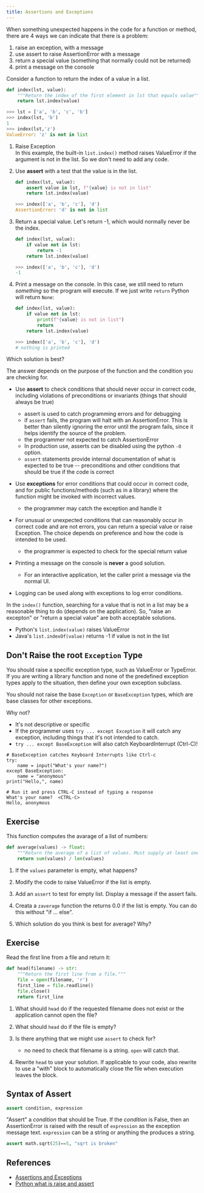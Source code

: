 ```yaml
---
title: Assertions and Exceptions
---
```


When something unexpected happens in the code for a function or method,
there are 4 ways we can indicate that there is a problem:

1. raise an exception, with a message
2. use assert to raise AssertionError with a message
3. return a special value (something that normally could not be returned)
4. print a message on the console

Consider a function to return the index of a value in a list.

```python
def index(lst, value):
    """Return the index of the first element in lst that equals value"""
    return lst.index(value)

>>> lst = ['a', 'b', 'c', 'b']
>>> index(lst, 'b')
1
>>> index(lst,'z')
ValueError: 'z' is not in list
```

1. Raise Exception    
   In this example, the built-in `list.index()` method raises ValueError if the argument is not in the list.  So we don't need to add any code.

2. Use **assert** with a test that the value is in the list.
   ```python
   def index(lst, value):
       assert value in lst, f"{value} is not in list"
       return lst.index(value)

   >>> index(['a', 'b', 'c'], 'd')
   AssertionError: 'd' is not in list
   ```

3. Return a special value. Let's return -1, which would normally never be the index.
   ```python
   def index(lst, value):
       if value not in lst:
           return -1
       return lst.index(value)

   >>> index(['a', 'b', 'c'], 'd')
   -1
   ```

4. Print a message on the console. In this case, we still need to return *something* so the program will execute.  If we just write `return` Python will return `None`:
   ```python
   def index(lst, value):
       if value not in lst:
           print(f"{value} is not in list")
           return
       return lst.index(value)

   >>> index(['a', 'b', 'c'], 'd')
   # nothing is printed
   ```

Which solution is best?

The answer depends on the purpose of the function and the condition you are checking for.

* Use **assert** to check conditions that should never occur in correct code, including violations of preconditions or invariants (things that should always be true)
  - assert is used to catch programming errors and for debugging
  - if `assert` fails, the program will halt with an AssertionError. This is better than silently ignoring the error until the program fails, since it helps identify the source of the problem.
  - the programmer not expected to catch AssertionError
  - In production use, asserts can be disabled using the python `-O` option.
  - `assert` statements provide internal documentation of what is expected to be true -- preconditions and other conditions that should be true if the code is correct

* Use **exceptions** for error conditions that could occur in correct code, and for public functions/methods (such as in a library) where the function might be invoked with incorrect values.
  - the programmer may catch the exception and handle it

* For unusual or unexpected conditions that can reasonably occur in correct code and are not errors, you can return a special value or raise Exception. The choice depends on preference and how the code is intended to be used.
  - the programmer is expected to check for the special return value

* Printing a message on the console is **never** a good solution. 
  - For an interactive application, let the caller print a message via the normal UI.

* Logging can be used along with exceptions to log error conditions.


In the `index()` function, searching for a value that is not in a list may be a reasonable thing to do (depends on the application).
So, "raise an excepton" or "return a special value" are both acceptable solutions.
- Python's `list.index(value)` raises ValueError
- Java's `list.indexOf(value)` returns -1 if value is not in the list


## Don't Raise the root `Exception` Type

You should raise a specific exception type, such as ValueError or TypeError. 
If you are writing a library function and none of the predefined
exception types apply to the situation, then define your own 
exception subclass.

You should not raise the base `Exception` or `BaseException` types, 
which are base classes for other exceptions.

Why not?
* It's not descriptive or specific
* If the programmer uses `try ... except Exception` it will catch any exception, including things that it's not intended to catch.
* `try ... except BaseException` will also catch KeyboardInterrupt (Ctrl-C)!

```python3
# BaseException catches Keyboard Interrupts like Ctrl-c
try:
    name = input("What's your name?")
except BaseException:
    name = "anonymous"
print("Hello,", name)

# Run it and press CTRL-C instead of typing a response
What's your name?  <CTRL-C>
Hello, anonymous
```


## Exercise

This function computes the avarage of a list of numbers:

```python
def average(values) -> float:
    """Return the average of a list of values. Must supply at least one value"""
    return sum(values) / len(values)
```

1. If the `values` parameter is empty, what happens?

2. Modify the code to raise ValueError if the list is empty.

3. Add an `assert` to test for empty list. Display a message if the assert fails.

4. Creata a `zaverage` function the returns 0.0 if the list is empty. You can do this without "if ... else".

5. Which solution do you think is best for average?  Why?


## Exercise

Read the first line from a file and return it:

```python
def head(filename) -> str:
    """Return the first line from a file."""
    file = open(filename, 'r')
    first_line = file.readline()
    file.close()
    return first_line
```

1. What should `head` do if the requested filename does not exist or the application cannot open the file?

2. What should `head` do if the file is empty?

3. Is there anything that we might use `assert` to check for?
   - no need to check that filename is a string. `open` will catch that.

4. Rewrite `head` to use your solution. If applicable to your code, also rewrite to use a "with" block to automatically close the file when execution leaves the block.

## Syntax of Assert

```python
assert condition, expression
```

"Assert" a *condition* that should be True.
If the *condition* is False, then an AssertionError is raised with the result of `expression` as the exception message text.  `expression` can be a string or anything the produces a string.

```python
assert math.sqrt(25)==5, "sqrt is broken"
```

## References

- [Assertions and Exceptions](https://stefan.sofa-rockers.org/2018/04/16/assertions-and-exceptions/)
- [Python what is raise and assert](https://medium.com/@jadhavmanoj/python-what-is-raise-and-assert-statement-c3908697bc62)
